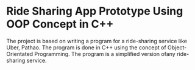 # Ride Sharing App Prototype Using OOP Concept in C++
The project is based on writing a program for a ride-sharing service like Uber, Pathao.
The program is done in C++ using the concept of Object-Orientated Programming. The program is a simplified version ofany ride-sharing service.

